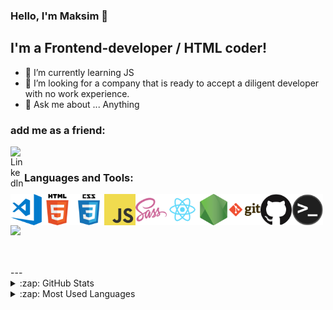 ### Hello, I'm Maksim  👋


## I'm a Frontend-developer / HTML coder!
- 🌱 I’m currently learning JS
- 👯 I’m looking for a company that is ready to accept a diligent developer with no work experience.
- 💬 Ask me about ... Anything


### add me as a friend:
[<img align="left" alt="LinkedIn" width="22px" src="https://cdn.jsdelivr.net/npm/simple-icons@v3/icons/linkedin.svg" />][linkedin]

<br />

### Languages and Tools:

[<img align="left" alt="Visual Studio Code" width="50px" src="https://raw.githubusercontent.com/github/explore/80688e429a7d4ef2fca1e82350fe8e3517d3494d/topics/visual-studio-code/visual-studio-code.png" />][github]
[<img align="left" alt="HTML5" width="50px" src="https://raw.githubusercontent.com/github/explore/80688e429a7d4ef2fca1e82350fe8e3517d3494d/topics/html/html.png" />][github]
[<img align="left" alt="CSS3" width="50px" src="https://raw.githubusercontent.com/github/explore/80688e429a7d4ef2fca1e82350fe8e3517d3494d/topics/css/css.png" />][github]
[<img align="left" alt="JavaScript" width="50px" src="https://raw.githubusercontent.com/github/explore/80688e429a7d4ef2fca1e82350fe8e3517d3494d/topics/javascript/javascript.png" />][github]
[<img align="left" alt="SCSS" width="50px" src="https://raw.githubusercontent.com/github/explore/80688e429a7d4ef2fca1e82350fe8e3517d3494d/topics/sass/sass.png" />][github]
[<img align="left" alt="React" width="50px" src="https://raw.githubusercontent.com/github/explore/80688e429a7d4ef2fca1e82350fe8e3517d3494d/topics/react/react.png" />][github]
[<img align="left" alt="Node.js" width="50px" src="https://raw.githubusercontent.com/github/explore/80688e429a7d4ef2fca1e82350fe8e3517d3494d/topics/nodejs/nodejs.png" />][github]
[<img align="left" alt="Git" width="50px" src="https://raw.githubusercontent.com/github/explore/80688e429a7d4ef2fca1e82350fe8e3517d3494d/topics/git/git.png" />][github]
[<img align="left" alt="GitHub" width="50px" src="https://raw.githubusercontent.com/github/explore/78df643247d429f6cc873026c0622819ad797942/topics/github/github.png" />][github]
[<img align="left" alt="Terminal" width="50px" src="https://raw.githubusercontent.com/github/explore/80688e429a7d4ef2fca1e82350fe8e3517d3494d/topics/terminal/terminal.png" />][github]
![](images/you-picture.png)

<br />
<br />
---

<details>
  <summary>:zap: GitHub Stats</summary>

  <img align="left" alt="Maksim GitHub Stats" src="https://github-readme-stats.vercel.app/api?username=MaksimStseshanok&show_icons=true&hide_border=true&theme=ayu-mirage" />

</details>

<details>
  <summary>:zap: Most Used Languages</summary>

<img align="left" alt="Maksim GitHub Top Languages" src="https://github-readme-stats.vercel.app/api/top-langs/?username=MaksimStseshanok&show_icons=true&hide_border=true&theme=ayu-mirage&hide=php&layout=compact" />

</details>

[linkedin]: https://www.linkedin.com/in/maksim-stseshanok/
[github]: https://github.com/MaksimStseshanok/
